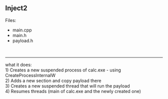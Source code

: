 Inject2
--
 Files:<br/>
+ main.cpp
+ main.h
+ payload.h
<br/>
<hr/>
what it does:<br/>
1) Creates a new suspended process of calc.exe - using CreateProcessInternalW<br/>
2) Adds a new section and copy payload there<br/>
3) Creates a new suspended thread that will run the payload<br/>
4) Resumes threads (main of calc.exe and the newly created one)<br/>

